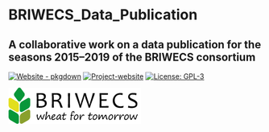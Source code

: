 
<!-- README.md is generated from README.Rmd. Please edit that file -->

# BRIWECS_Data_Publication

## A collaborative work on a data publication for the seasons 2015–2019 of the BRIWECS consortium

[![Website -
pkgdown](https://img.shields.io/badge/data-overview-blue)](https://tillrose.github.io/BRIWECS_Data_Publication/data_overview.html)
[![Project-website](https://img.shields.io/badge/Project-website-darkgreen)](https://www.igps.uni-hannover.de/de/forschung/forschungsprojekte/detailansicht/projects/forschungsverbund-briwecs/r)
[![License:
GPL-3](https://img.shields.io/badge/License-GPL3-orange)](https://www.r-project.org/Licenses/)

<img
src="https://github.com/tillrose/BRIWECS_Data_Publication/blob/main/figure/BRIWECS_logo.png"
data-fig-align="center" />
